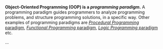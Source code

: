 <panel type="danger" header=":trophy: Can implement classes :star:" expandable expanded no-close>

<panel type="danger" header=":trophy: Can describe OOP at a higher level :star:" expandable>

**Object-Oriented Programming (OOP) is a _programming paradigm_.** A programming paradigm guides programmers to analyze programming problems, and structure programming solutions, in a specific way. Other examples of programming paradigms are [_Procedural Programming_ paradigm](https://en.wikipedia.org/wiki/Procedural_programming), [_Functional Programming_ paradigm](https://en.wikipedia.org/wiki/Functional_programming), [_Logic Programming_ paradigm](https://en.wikipedia.org/wiki/Logic_programming) etc.

<!-- to be converted to a proper setion in the book -->

</panel>

<panel type="danger" header=":trophy: Can describe how OOP relates to the real world :star:" expandable>
  <include src="../../book/oopDesign/objects/basic/full.md" />
  <panel header=":dart: Evidence" expanded>

...

  </panel>
</panel>

<panel type="danger" header=":trophy: Can draw UML classes :star:" expandable>
  <include src="../../book/uml/classDiagrams/classes/what/full.md" />
  <panel header=":dart: Evidence" expanded>

<include src="../../book/uml/classDiagrams/classes/what/q-essay-drawCarClass.md" />

  </panel>
</panel>

<panel type="danger" header=":trophy: Can draw UML objects :star:" expandable>
  <include src="../../book/uml/objectDiagrams/objects/full.md" />
  <panel header=":dart: Evidence" expanded>

<include src="../../book/uml/objectDiagrams/objects/q-essay-drawCarObject.md" />

  </panel>
</panel>

<panel type="danger" header=":trophy: Can explain the relationship between classes and object :star:" expandable>
  <include src="../../book/oopDesign/classes/basic/full.md" />
  <panel header=":dart: Evidence" expanded>

<include src="../../book/oopDesign/classes/basic/q-essay-identifyClassesAndObjects.md" />

  </panel>
</panel>

</panel>
